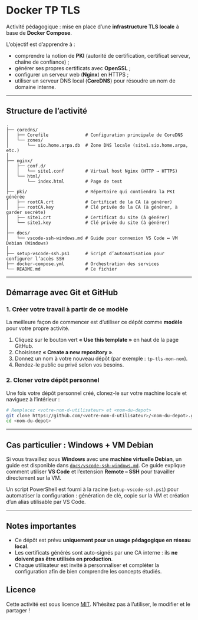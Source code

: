 # Docker TP TLS

Activité pédagogique : mise en place d’une **infrastructure TLS locale** à base de **Docker Compose**.

L’objectif est d’apprendre à :

* comprendre la notion de **PKI** (autorité de certification, certificat serveur, chaîne de confiance) ;
* générer ses propres certificats avec **OpenSSL** ;
* configurer un serveur web (**Nginx**) en HTTPS ;
* utiliser un serveur DNS local (**CoreDNS**) pour résoudre un nom de domaine interne.

---

## Structure de l’activité

```
.
├── coredns/
│   ├── Corefile              # Configuration principale de CoreDNS
│   └── zones/
│       └── sio.home.arpa.db  # Zone DNS locale (site1.sio.home.arpa, etc.)
│
├── nginx/
│   ├── conf.d/
│   │   └── site1.conf        # Virtual host Nginx (HTTP → HTTPS)
│   └── html/
│       └── index.html        # Page de test
│
├── pki/                      # Répertoire qui contiendra la PKI générée
│   ├── rootCA.crt            # Certificat de la CA (à générer)
│   ├── rootCA.key            # Clé privée de la CA (à générer, à garder secrète)
│   ├── site1.crt             # Certificat du site (à générer)
│   └── site1.key             # Clé privée du site (à générer)
│
├── docs/
│   └── vscode-ssh-windows.md # Guide pour connexion VS Code ↔ VM Debian (Windows)
│
├── setup-vscode-ssh.ps1      # Script d’automatisation pour configurer l’accès SSH
├── docker-compose.yml        # Orchestration des services
└── README.md                 # Ce fichier
```

---

## Démarrage avec Git et GitHub

### 1. Créer votre travail à partir de ce modèle

La meilleure façon de commencer est d’utiliser ce dépôt comme **modèle** pour votre propre activité.

1. Cliquez sur le bouton vert **« Use this template »** en haut de la page GitHub.
2. Choisissez **« Create a new repository »**.
3. Donnez un nom à votre nouveau dépôt (par exemple : `tp-tls-mon-nom`).
4. Rendez-le public ou privé selon vos besoins.

### 2. Cloner votre dépôt personnel

Une fois votre dépôt personnel créé, clonez-le sur votre machine locale et naviguez à l’intérieur :

```bash
# Remplacez <votre-nom-d-utilisateur> et <nom-du-depot>
git clone https://github.com/<votre-nom-d-utilisateur>/<nom-du-depot>.git
cd <nom-du-depot>
```

---

## Cas particulier : Windows + VM Debian

Si vous travaillez sous **Windows** avec une **machine virtuelle Debian**, un guide est disponible dans [`docs/vscode-ssh-windows.md`](docs/vscode-ssh-windows.md).
Ce guide explique comment utiliser **VS Code** et l’extension **Remote – SSH** pour travailler directement sur la VM.

Un script PowerShell est fourni à la racine (`setup-vscode-ssh.ps1`) pour automatiser la configuration : génération de clé, copie sur la VM et création d’un alias utilisable par VS Code.

---

## Notes importantes

* Ce dépôt est prévu **uniquement pour un usage pédagogique en réseau local**.
* Les certificats générés sont auto-signés par une CA interne : ils **ne doivent pas être utilisés en production**.
* Chaque utilisateur est invité à personnaliser et compléter la configuration afin de bien comprendre les concepts étudiés.

## Licence

Cette activité est sous licence [MIT](LICENSE). N’hésitez pas à l’utiliser, le modifier et le partager !
